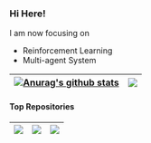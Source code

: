 ### Hi Here!

I am now focusing on 
+ Reinforcement Learning
+ Multi-agent System

| <a href="https://github.com/anuraghazra/github-readme-stats"><img align="center" src="https://github-readme-stats.vercel.app/api?username=xihuai18&show_icons=true&include_all_commits=true&theme=buefy&hide_border=true" alt="Anurag's github stats" /></a> | <a href="https://github.com/anuraghazra/github-readme-stats"><img align="center" src="https://github-readme-stats.vercel.app/api/top-langs/?username=xihuai18&layout=compact&theme=buefy&hide_border=true" /></a> |
| ------------- | ------------- |


#### Top Repositories


| <a href="https://github.com/xihuai18/AORPO"><img align="center" src="https://github-readme-stats.vercel.app/api/pin/?username=xihuai18&repo=AORPO&theme=buefy&hide_border=true" /> | <a href="https://github.com/xihuai18/MARL-Comm"><img align="center" src="https://github-readme-stats.vercel.app/api/pin/?username=xihuai18&repo=MARL-Comm&theme=buefy&hide_border=true" /> | <a href="https://github.com/xihuai18/A2PO-ICLR2023"><img align="center" src="https://github-readme-stats.vercel.app/api/pin/?username=xihuai18&repo=A2PO-ICLR2023&theme=buefy&hide_border=true" /> |
| -- | -- | -- |
